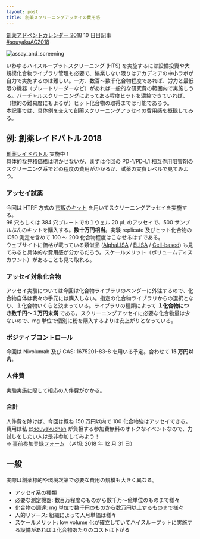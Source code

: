 ```yaml
---
layout: post
title: 創薬スクリーニングアッセイの費用感
---
```


[創薬アドベントカレンダー 2018](https://adventar.org/calendars/3041) 10 日目記事  
[#souyakuAC2018](https://twitter.com/search?q=%23souyakuAC2018)  
  
![assay_and_screening](https://user-images.githubusercontent.com/33997698/49732006-7b753780-fcc0-11e8-801b-1206ee214d1a.png)  
  
いわゆるハイスループットスクリーニング (HTS) を実施するには設備投資や大規模化合物ライブラリ管理も必要で、協業しない限りはアカデミアの中小ラボが自力で実施するのは難しい。一方、数百～数千化合物程度であれば、労力と最低限の機器（プレートリーダーなど）があれば一般的な研究費の範囲内で実施しうる。バーチャルスクリーニングによってある程度ヒットを濃縮できていれば、（標的の難易度にもよるが）ヒット化合物の取得までは可能であろう。  
本記事では、具体例を交えて創薬スクリーニングアッセイの費用感を概観してみる。  

## 例: 創薬レイドバトル 2018
[創薬レイドバトル](https://gist.github.com/souyakuchan/7f9add656d9d6b91f02f6939b88aa2c8) 実施中！  
具体的な見積価格は明かせないが、まずは今回の PD-1/PD-L1 相互作用阻害剤のスクリーニング系でどの程度の費用がかかるか、試薬の実費レベルで見てみよう。  

### アッセイ試薬
今回は HTRF 方式の [市販のキット](https://www.cisbio.com/japan/drug-discovery/human-pd1pd-l1-biochemical-interaction-assay) を用いてスクリーニングアッセイを実施する。  
96 穴もしくは 384 穴プレートでの１ウェル 20 μL のアッセイで、500 サンプルぶんのキットを購入する。**数十万円相当**。実験 replicate 及びヒット化合物の IC50 測定を含めて 100 ～ 200 化合物程度はこなせるはずである。  
ウェブサイトに価格が載っている類似品 ([AlphaLISA](http://www.perkinelmer.com/product/alphalisa-pd-1-pd-l1-kit-500pts-al356c) / [ELISA](https://www.acrobiosystems.com/P11-PD-1-%5BBiotinylated%5D-%3A-PD-L1-Inhibitor-Screening-ELISA-Assay-Pair.html) / [Cell-based](http://bpsbioscience.com/pd1-pdl1-assay-kit-79377)) も見てみると具体的な費用感が分かるだろう。スケールメリット（ボリュームディスカウント）があることも見て取れる。  

### アッセイ対象化合物
アッセイ実験については今回は化合物ライブラリのベンダーに外注するので、化合物自体は我々の手元には購入しない。指定の化合物ライブラリからの選択となり、１化合物いくらと決まっている。ライブラリの種類によって **１化合物につき数千円～１万円未満** である。スクリーニングアッセイに必要な化合物量は少ないので、mg 単位で個別に粉を購入するよりは安上がりとなっている。  

### ポジティブコントロール
今回は Nivolumab 及び CAS: 1675201-83-8 を用いる予定。合わせて **15 万円以内**。

### 人件費
実験実施に際して相応の人件費がかかる。

### 合計
人件費を除けば、今回は概ね 150 万円以内で 100 化合物強はアッセイできる。費用は私 [@souyakuchan](https://twitter.com/souyakuchan) が負担する参加費無料のオトクなイベントなので、力試しをしたい人は是非参加してみよう！  
→ [事前参加登録フォーム](https://goo.gl/forms/oKjZvPwVdccAfwB62) （〆切: 2018 年 12 月 31 日）  

## 一般
実際は創薬標的や環境次第で必要な費用の規模も大きく異なる。  
- アッセイ系の種類
- 必要な測定機器: 数百万程度のものから数千万～億単位のものまで様々
- 化合物の調達: mg 単位で数千円のものから数万円以上するものまで様々
- 人的リソース: 組織によって人月単価は様々
- スケールメリット: low volume 化が確立していてハイスループットに実施する設備があれば１化合物あたりのコストは下がる
  
